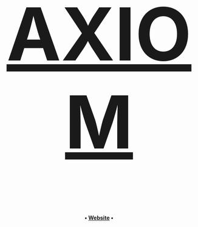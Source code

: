 <div align="center">
  <a href="https://axiomnsut.github.io">
    <h1 style="font-size: 12rem;">AXIOM</h1>
  </a>

<h4>
  <p>
    • <a href="https://gradienceteam.github.io">Website</a> •
    <!-- <a href="https://flathub.org/apps/com.github.GradienceTeam.Gradience">Install</a> •
    <a href="https://matrix.to/#/#Gradience:matrix.org">Matrix</a> •
    <a href="https://discord.com/invite/4njFDtfGEZ">Discord</a> -->
  </p>
  </h4>

</div>
